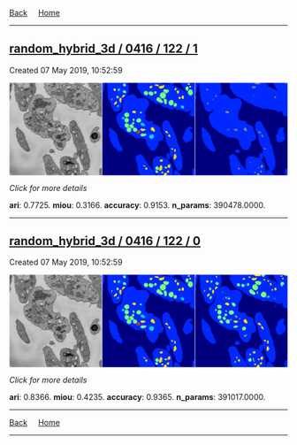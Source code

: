 
[Back](..)&nbsp;&nbsp;&nbsp;&nbsp;&nbsp;[Home](https://leapmanlab.github.io/snapshots)

---

<div class="summary"><a href="1"><h2>random_hybrid_3d / 0416 / 122 / 1</h2></a><p>Created 07 May 2019, 10:52:59
</p><a href="1"><img src="1/media/summary.png" align="center"></a><p>
<i>Click for more details</i>
</p></div>

**ari**: 0.7725. **miou**: 0.3166. **accuracy**: 0.9153. **n_params**: 390478.0000. 

---

<div class="summary"><a href="0"><h2>random_hybrid_3d / 0416 / 122 / 0</h2></a><p>Created 07 May 2019, 10:52:59
</p><a href="0"><img src="0/media/summary.png" align="center"></a><p>
<i>Click for more details</i>
</p></div>

**ari**: 0.8366. **miou**: 0.4235. **accuracy**: 0.9365. **n_params**: 391017.0000. 

---

[Back](..)&nbsp;&nbsp;&nbsp;&nbsp;&nbsp;[Home](https://leapmanlab.github.io/snapshots)

---